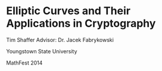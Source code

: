 Elliptic Curves and Their Applications in Cryptography
======================================================

Tim Shaffer
Advisor: Dr. Jacek Fabrykowski

Youngstown State University

MathFest 2014
